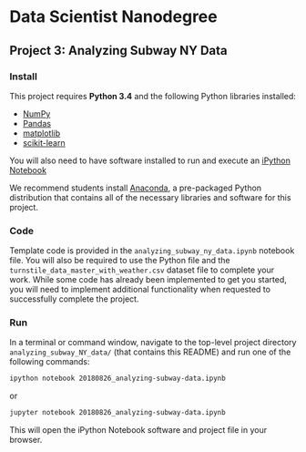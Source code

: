 # Data Scientist Nanodegree
## Project 3: Analyzing Subway NY Data

### Install

This project requires **Python 3.4** and the following Python libraries installed:

- [NumPy](http://www.numpy.org/)
- [Pandas](http://pandas.pydata.org)
- [matplotlib](http://matplotlib.org/)
- [scikit-learn](http://scikit-learn.org/stable/)

You will also need to have software installed to run and execute an [iPython Notebook](http://ipython.org/notebook.html)

We recommend students install [Anaconda](https://www.continuum.io/downloads), a pre-packaged Python distribution that contains all of the necessary libraries and software for this project. 

### Code

Template code is provided in the `analyzing_subway_ny_data.ipynb` notebook file. You will also be required to use the Python file and the `turnstile_data_master_with_weather.csv` dataset file to complete your work. While some code has already been implemented to get you started, you will need to implement additional functionality when requested to successfully complete the project.

### Run

In a terminal or command window, navigate to the top-level project directory `analyzing_subway_NY_data/` (that contains this README) and run one of the following commands:

```bash
ipython notebook 20180826_analyzing-subway-data.ipynb
```  
or
```bash
jupyter notebook 20180826_analyzing-subway-data.ipynb
```

This will open the iPython Notebook software and project file in your browser.
